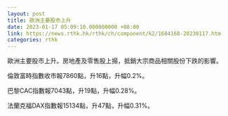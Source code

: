 ```yaml
---
layout: post
title: 歐洲主要股市上升
date: 2023-01-17 05:09:10.000000000 +08:00
link: https://news.rthk.hk/rthk/ch/component/k2/1684168-20230117.htm
categories: rthk
---
```


歐洲主要股市上升。房地產及零售股上揚，抵銷大宗商品相關股份下跌的影響。

倫敦富時指數收市報7860點，升16點，升幅0.2%。

巴黎CAC指數報7043點，升19點，升幅0.28%。

法蘭克福DAX指數報15134點，升47點，升幅0.31%。
